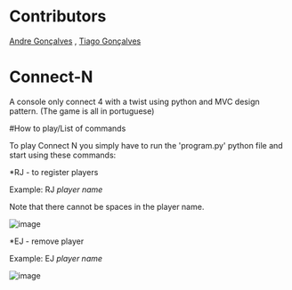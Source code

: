 # Contributors
[Andre Gonçalves](https://github.com/AndrePG98) ,
[Tiago Gonçalves](https://github.com/Tiago-Goncalves98)


# Connect-N
A console only connect 4 with a twist using python and MVC design pattern. (The game is all in portuguese)

#How to play/List of commands

To play Connect N you simply have to run the 'program.py' python file and start using these commands:

*RJ - to register players

Example: RJ _player name_

Note that there cannot be spaces in the player name.

![image](https://github.com/Tiago-Goncalves98/Connect-N/assets/81558370/b9033042-3d8a-442b-889e-ca8adf1fcc24)

*EJ - remove player

Example: EJ _player name_

![image](https://github.com/Tiago-Goncalves98/Connect-N/assets/81558370/c458551d-c23b-41b2-82ce-db610589552e)
